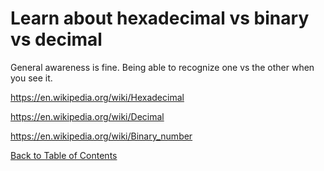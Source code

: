 # Learn about hexadecimal vs binary vs decimal

General awareness is fine. Being able to recognize one vs the other when you see it.

https://en.wikipedia.org/wiki/Hexadecimal

https://en.wikipedia.org/wiki/Decimal

https://en.wikipedia.org/wiki/Binary_number

[Back to Table of Contents](https://github.com/Pomona-ITS/DailyChallenges/blob/main/README.md)

